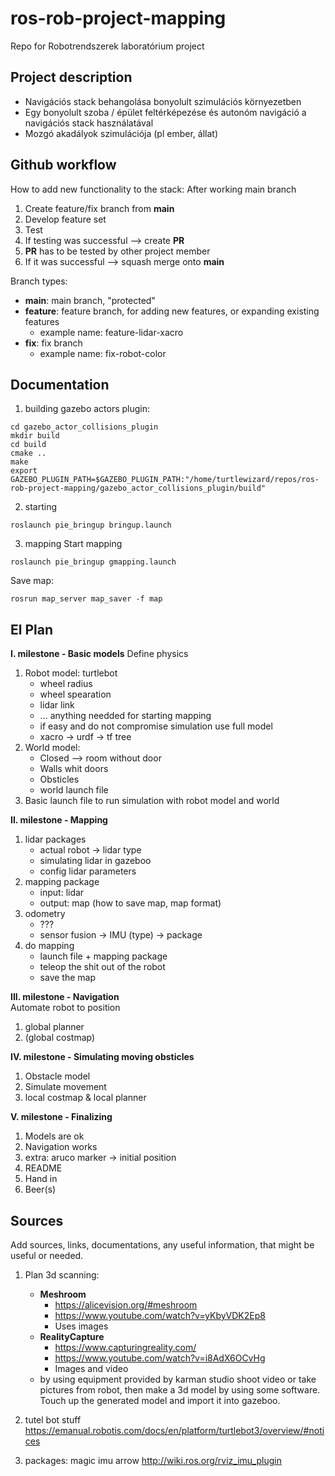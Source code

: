 # ros-rob-project-mapping
Repo for Robotrendszerek laboratórium project

## Project description
- Navigációs stack behangolása bonyolult szimulációs környezetben
- Egy bonyolult szoba / épület feltérképezése és autonóm navigáció a navigációs stack használatával
- Mozgó akadályok szimulációja (pl ember, állat)

## Github workflow
How to add new functionality to the stack:
After working main branch
1. Create feature/fix branch from **main**
2. Develop feature set
3. Test
4. If testing was successful --> create **PR**
5. **PR** has to be tested by other project member
6. If it was successful --> squash merge onto **main**

Branch types:
- **main**: main branch, "protected"
- **feature**: feature branch, for adding new features, or expanding existing features
    - example name: feature-lidar-xacro
- **fix**: fix branch
    - example name: fix-robot-color

## Documentation
1. building gazebo actors plugin:
```
cd gazebo_actor_collisions_plugin
mkdir build
cd build
cmake ..
make
export GAZEBO_PLUGIN_PATH=$GAZEBO_PLUGIN_PATH:"/home/turtlewizard/repos/ros-rob-project-mapping/gazebo_actor_collisions_plugin/build"
```

2. starting
```
roslaunch pie_bringup bringup.launch
```

3. mapping
Start mapping
```
roslaunch pie_bringup gmapping.launch
```

Save map:
```
rosrun map_server map_saver -f map
```

## El Plan
**I. milestone - Basic models**
Define physics
1. Robot model: turtlebot
    - wheel radius
    - wheel spearation
    - lidar link
    - ... anything needded for starting mapping
    - if easy and do not compromise simulation use full model
    - xacro -> urdf -> tf tree
2. World model:  
    - Closed  --> room without door
    - Walls whit doors
    - Obsticles
    - world launch file
3. Basic launch file to run simulation with robot model and world

**II. milestone - Mapping**  
1. lidar packages
    - actual robot -> lidar type
    - simulating lidar in gazeboo
    - config lidar parameters
2. mapping package
    - input: lidar
    - output: map (how to save map, map format)
3. odometry
    - ???
    - sensor fusion -> IMU (type) -> package
4. do mapping
    - launch file + mapping package
    - teleop the shit out of the robot
    - save the map

**III. milestone - Navigation**  
Automate robot to position
1. global planner
2. (global costmap)

**IV. milestone - Simulating moving obsticles**  
1. Obstacle model
2. Simulate movement
3. local costmap & local planner

**V. milestone - Finalizing**  
1. Models are ok
2. Navigation works
3. extra: aruco marker -> initial position
4. README
5. Hand in
6. Beer(s)


## Sources
Add sources, links, documentations, any useful information, that might be useful or needed.
1. Plan 3d scanning:
    - **Meshroom**
        - https://alicevision.org/#meshroom
        - https://www.youtube.com/watch?v=yKbyVDK2Ep8
        - Uses images
    - **RealityCapture**
        - https://www.capturingreality.com/
        - https://www.youtube.com/watch?v=i8AdX6OCvHg
        - Images and video
    - by using equipment provided by karman studio shoot video or take pictures from robot, then make a 3d model by using some software. Touch up the generated model and import it into gazeboo.

2. tutel bot stuff
https://emanual.robotis.com/docs/en/platform/turtlebot3/overview/#notices

3. packages:
magic imu arrow
http://wiki.ros.org/rviz_imu_plugin